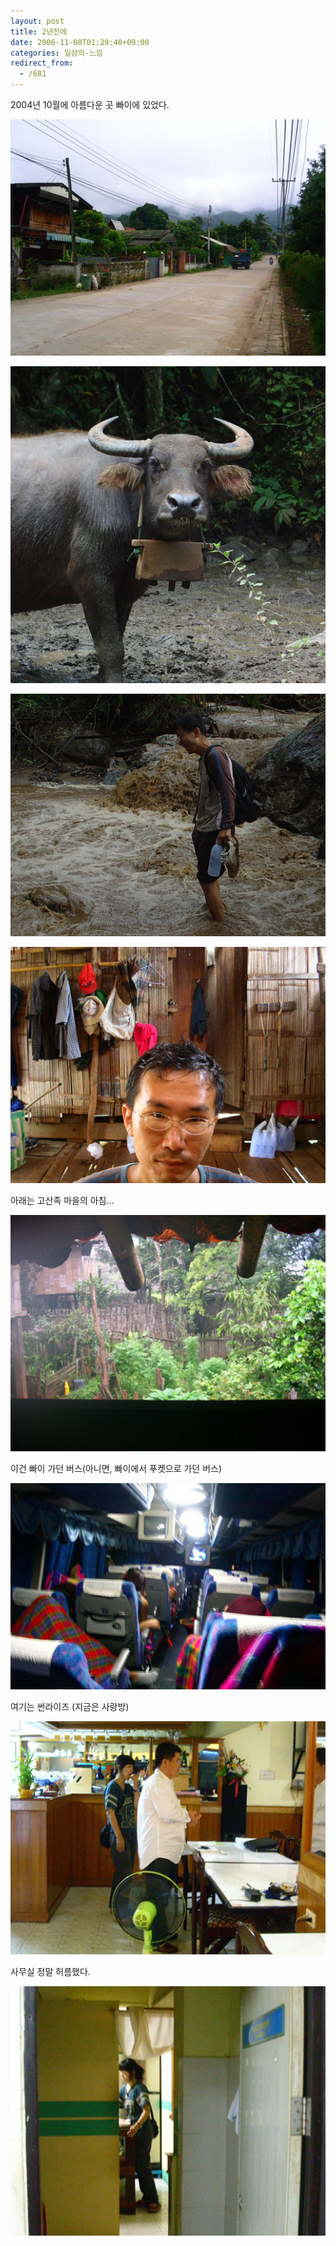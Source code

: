 ```yaml
---
layout: post
title: 2년전에
date: 2006-11-08T01:29:40+09:00
categories: 일상의-느낌
redirect_from:
  - /681
---
```


2004년 10월에 아름다운 곳 빠이에 있었다.

![ ](/assets/media/uploads_2006_11_PICT1437_s.jpg)

 

![ ](/assets/media/uploads_2006_11_DSC03129_s.jpg)

 

![ ](/assets/media/uploads_2006_11_DSC03094_s.jpg)

 

![ ](/assets/media/uploads_2006_11_PICT1537_s.jpg)

 

아래는 고산족 마을의 아침...

![ ](/assets/media/uploads_2006_11_PICT1525_s.jpg)

 

 

이건 빠이 가던 버스(아니면, 빠이에서 푸켓으로 가던 버스)

![ ](/assets/media/uploads_2006_11_PICT1609_crop.jpg)

 

여기는 썬라이즈 (지금은 사랑방)

![ ](/assets/media/uploads_2006_11_PICT1612_crop.jpg)

 

사무실 정말 허름했다.

![ ](/assets/media/uploads_2006_11_PICT1613_crop.jpg)

 

 

